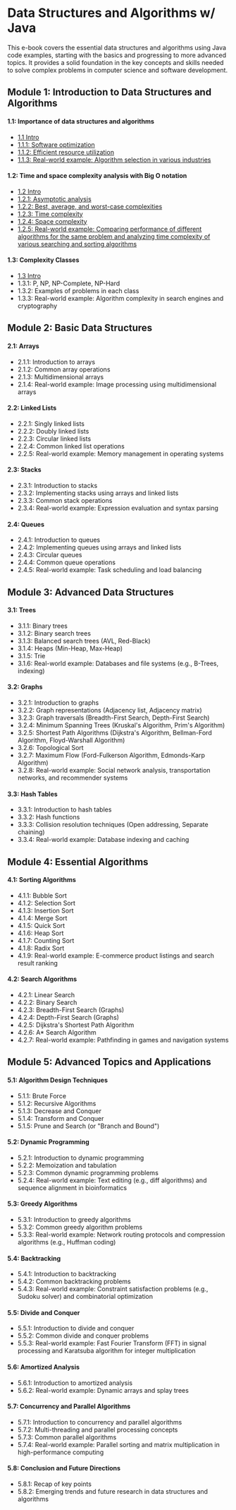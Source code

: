 # Data Structures and Algorithms w/ Java

This e-book covers the essential data structures and algorithms using Java code examples, starting with the basics and progressing to more advanced topics. It provides a solid foundation in the key concepts and skills needed to solve complex problems in computer science and software development.

## Module 1: Introduction to Data Structures and Algorithms

#### 1.1: Importance of data structures and algorithms
- [1.1    Intro](/docs/module-1/1-1-Importance-of-data-structures-and-algorithms.md)
- [1.1.1: Software optimization](/docs/module-1/1-1-1-Software-Optimization.md)
- [1.1.2: Efficient resource utilization](/docs/module-1/1-1-2-Efficient-Resource-Utilization.md)
- [1.1.3: Real-world example: Algorithm selection in various industries](/docs/module-1/1-1-3-Real-world-example-Algorithm-selection-in-various-industries.md)

#### 1.2: Time and space complexity analysis with Big O notation
- [1.2    Intro](/docs/module-1/1-2-Time-and-Space-Complexity-Analysis-with-Big-O-Notation.md)
- [1.2.1: Asymptotic analysis](/docs/module-1/1-2-1-Asymptotic-Analysis.md)
- [1.2.2: Best, average, and worst-case complexities](/docs/module-1/1-2-2-Best-average-and-worst-case-complexities.md)
- [1.2.3: Time complexity](/docs/module-1/1-2-3-Time-Complexity.md)
- [1.2.4: Space complexity](/docs/module-1/1-2-4-Space-Complexity.md)
- [1.2.5: Real-world example: Comparing performance of different algorithms for the same problem and analyzing time complexity of various searching and sorting algorithms](/docs/module-1/1-2-5-RealWorldExample.md)

#### 1.3: Complexity Classes
- [1.3    Intro](/docs/module-1/1-3-Complexity-Classes.md)
- 1.3.1: P, NP, NP-Complete, NP-Hard
- 1.3.2: Examples of problems in each class
- 1.3.3: Real-world example: Algorithm complexity in search engines and cryptography

## Module 2: Basic Data Structures

#### 2.1: Arrays

- 2.1.1: Introduction to arrays
- 2.1.2: Common array operations
- 2.1.3: Multidimensional arrays
- 2.1.4: Real-world example: Image processing using multidimensional arrays


#### 2.2: Linked Lists

- 2.2.1: Singly linked lists
- 2.2.2: Doubly linked lists
- 2.2.3: Circular linked lists
- 2.2.4: Common linked list operations
- 2.2.5: Real-world example: Memory management in operating systems

#### 2.3: Stacks

- 2.3.1: Introduction to stacks
- 2.3.2: Implementing stacks using arrays and linked lists
- 2.3.3: Common stack operations
- 2.3.4: Real-world example: Expression evaluation and syntax parsing

#### 2.4: Queues

- 2.4.1: Introduction to queues
- 2.4.2: Implementing queues using arrays and linked lists
- 2.4.3: Circular queues
- 2.4.4: Common queue operations
- 2.4.5: Real-world example: Task scheduling and load balancing

## Module 3: Advanced Data Structures

#### 3.1: Trees

- 3.1.1: Binary trees
- 3.1.2: Binary search trees
- 3.1.3: Balanced search trees (AVL, Red-Black)
- 3.1.4: Heaps (Min-Heap, Max-Heap)
- 3.1.5: Trie
- 3.1.6: Real-world example: Databases and file systems (e.g., B-Trees, indexing)

#### 3.2: Graphs

- 3.2.1: Introduction to graphs
- 3.2.2: Graph representations (Adjacency list, Adjacency matrix)
- 3.2.3: Graph traversals (Breadth-First Search, Depth-First Search)
- 3.2.4: Minimum Spanning Trees (Kruskal's Algorithm, Prim's Algorithm)
- 3.2.5: Shortest Path Algorithms (Dijkstra's Algorithm, Bellman-Ford Algorithm, Floyd-Warshall Algorithm)
- 3.2.6: Topological Sort
- 3.2.7: Maximum Flow (Ford-Fulkerson Algorithm, Edmonds-Karp Algorithm)
- 3.2.8: Real-world example: Social network analysis, transportation networks, and recommender systems

#### 3.3: Hash Tables

- 3.3.1: Introduction to hash tables
- 3.3.2: Hash functions
- 3.3.3: Collision resolution techniques (Open addressing, Separate chaining)
- 3.3.4: Real-world example: Database indexing and caching

## Module 4: Essential Algorithms

#### 4.1: Sorting Algorithms

- 4.1.1: Bubble Sort
- 4.1.2: Selection Sort
- 4.1.3: Insertion Sort
- 4.1.4: Merge Sort
- 4.1.5: Quick Sort
- 4.1.6: Heap Sort
- 4.1.7: Counting Sort
- 4.1.8: Radix Sort
- 4.1.9: Real-world example: E-commerce product listings and search result ranking

#### 4.2: Search Algorithms

- 4.2.1: Linear Search
- 4.2.2: Binary Search
- 4.2.3: Breadth-First Search (Graphs)
- 4.2.4: Depth-First Search (Graphs)
- 4.2.5: Dijkstra's Shortest Path Algorithm
- 4.2.6: A* Search Algorithm
- 4.2.7: Real-world example: Pathfinding in games and navigation systems

## Module 5: Advanced Topics and Applications

#### 5.1: Algorithm Design Techniques

- 5.1.1: Brute Force
- 5.1.2: Recursive Algorithms
- 5.1.3: Decrease and Conquer
- 5.1.4: Transform and Conquer
- 5.1.5: Prune and Search (or "Branch and Bound")

#### 5.2: Dynamic Programming

- 5.2.1: Introduction to dynamic programming
- 5.2.2: Memoization and tabulation
- 5.2.3: Common dynamic programming problems
- 5.2.4: Real-world example: Text editing (e.g., diff algorithms) and sequence alignment in bioinformatics

#### 5.3: Greedy Algorithms

- 5.3.1: Introduction to greedy algorithms
- 5.3.2: Common greedy algorithm problems
- 5.3.3: Real-world example: Network routing protocols and compression algorithms (e.g., Huffman coding)

#### 5.4: Backtracking

- 5.4.1: Introduction to backtracking
- 5.4.2: Common backtracking problems
- 5.4.3: Real-world example: Constraint satisfaction problems (e.g., Sudoku solver) and combinatorial optimization

#### 5.5: Divide and Conquer

- 5.5.1: Introduction to divide and conquer
- 5.5.2: Common divide and conquer problems
- 5.5.3: Real-world example: Fast Fourier Transform (FFT) in signal processing and Karatsuba algorithm for integer multiplication

#### 5.6: Amortized Analysis

- 5.6.1: Introduction to amortized analysis
- 5.6.2: Real-world example: Dynamic arrays and splay trees

#### 5.7: Concurrency and Parallel Algorithms

- 5.7.1: Introduction to concurrency and parallel algorithms
- 5.7.2: Multi-threading and parallel processing concepts
- 5.7.3: Common parallel algorithms
- 5.7.4: Real-world example: Parallel sorting and matrix multiplication in high-performance computing

#### 5.8: Conclusion and Future Directions

- 5.8.1: Recap of key points
- 5.8.2: Emerging trends and future research in data structures and algorithms

